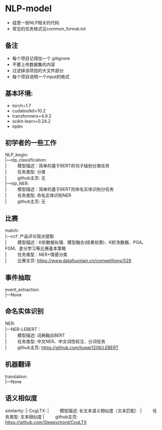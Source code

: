# NLP-model
- 组里一些NLP相关的代码  
- 常见的任务格式见common_format.txt

## 备注
- 每个项目记得加一个.gitignore  
- 不要上传数据集的内容  
- 过滤掉该项目的大文件部分  
- 每个项目说明一个input的格式  

## 基本环境: 
- torch=1.7  
- cudatoolkit=10.2  
- transformers=4.9.2  
- scikit-learn=0.24.2  
- tqdm


## 初学者的一些工作
NLP_begin:   
|—nlp_classification:  
| 　 　模型描述：简单的基于BERT的句子级别分类任务  
| 　 　任务类型: 分类  
| 　 　github主页: 无  
|—nlp_NER:  
| 　 　模型描述：简单的基于BERT的命名实体识别分任务  
| 　 　任务类型: 命名实体识别NER  
| 　 　github主页: 无  

## 比赛
match:  
|—ccf: 产品评论观点提取  
| 　 　模型描述：K折数据处理、模型融合(结果投票)、K折洗数据、PGA、FGM、差分学习等比赛基本策略    
| 　 　任务类型：NER+情感分类  
| 　 　比赛主页: https://www.datafountain.cn/competitions/529  


## 事件抽取
event_extraction:  
|—None

## 命名实体识别
NER:  
|—NER-LEBERT：  
| 　 　模型描述: 词典融合BERT   
| 　 　任务类型: 中文NER、中文词性标注、分词任务   
| 　 　github主页: https://github.com/liuwei1206/LEBERT  

## 机器翻译
translation:  
|—None  

## 语义相似度
similarity: 
|-CogLTX: 
| 　 　模型描述: 长文本语义相似度（文本匹配） 
| 　 　任务类型: 文本相似度 
| 　 　github主页: https://github.com/Sleepychord/CogLTX 
